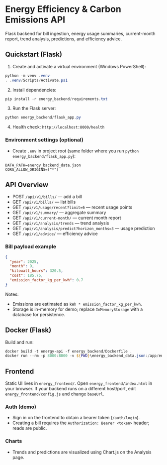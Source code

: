# Energy Efficiency & Carbon Emissions API

Flask backend for bill ingestion, energy usage summaries, current-month report, trend analysis, predictions, and efficiency advice.

## Quickstart (Flask)

1. Create and activate a virtual environment (Windows PowerShell):
```powershell
python -m venv .venv
. .venv/Scripts/Activate.ps1
```

2. Install dependencies:
```powershell
pip install -r energy_backend/requirements.txt
```

3. Run the Flask server:
```powershell
python energy_backend/flask_app.py
```

4. Health check: `http://localhost:8000/health`

### Environment settings (optional)
- Create `.env` in project root (same folder where you run `python energy_backend/flask_app.py`):
```
DATA_PATH=energy_backend_data.json
CORS_ALLOW_ORIGINS=["*"]
```

## API Overview

- POST `/api/v1/bills/` — add a bill
- GET `/api/v1/bills/` — list bills
- GET `/api/v1/usage/recent?limit=6` — recent usage points
- GET `/api/v1/summary/` — aggregate summary
- GET `/api/v1/current-month/` — current month report
- GET `/api/v1/analysis/trends` — trend analysis
- GET `/api/v1/analysis/predict?horizon_months=3` — usage prediction
- GET `/api/v1/advice/` — efficiency advice

### Bill payload example
```json
{
  "year": 2025,
  "month": 9,
  "kilowatt_hours": 320.5,
  "cost": 185.75,
  "emission_factor_kg_per_kwh": 0.7
}
```

Notes:
- Emissions are estimated as `kWh * emission_factor_kg_per_kwh`.
- Storage is in-memory for demo; replace `InMemoryStorage` with a database for persistence.

## Docker (Flask)

Build and run:
```powershell
docker build -t energy-api -f energy_backend/Dockerfile .
docker run --rm -p 8000:8000 -v ${PWD}\energy_backend_data.json:/app/energy_backend_data.json energy-api
```

## Frontend

Static UI lives in `energy_frontend/`. Open `energy_frontend/index.html` in your browser.
If your backend runs on a different host/port, edit `energy_frontend/config.js` and change `baseUrl`.

### Auth (demo)
- Sign in on the frontend to obtain a bearer token (`/auth/login`).
- Creating a bill requires the `Authorization: Bearer <token>` header; reads are public.

### Charts
- Trends and predictions are visualized using Chart.js on the Analysis page.
